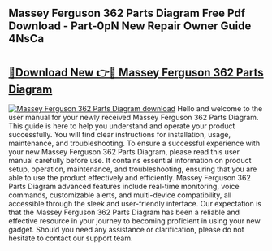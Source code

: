 ## Massey Ferguson 362 Parts Diagram Free Pdf Download - Part-0pN New Repair Owner Guide 4NsCa

# <h2><a href="http://dfmot2a.blite.top/?on=Massey+Ferguson+362+Parts+Diagram">🔗Download New 👉🔴 Massey Ferguson 362 Parts Diagram</a></h2>

[![Massey Ferguson 362 Parts Diagram download](https://i.imgur.com/lujVjoI.png)](http://dfmot2a.blite.top/?on=Massey+Ferguson+362+Parts+Diagram)
Hello and welcome to the user manual for your newly received Massey Ferguson 362 Parts Diagram. This guide is here to help you understand and operate your product successfully. You will find clear instructions for installation, usage, maintenance, and troubleshooting. To ensure a successful experience with your new Massey Ferguson 362 Parts Diagram, please read this user manual carefully before use. It contains essential information on product setup, operation, maintenance, and troubleshooting, ensuring that you are able to use the product effectively and efficiently. Massey Ferguson 362 Parts Diagram advanced features include real-time monitoring, voice commands, customizable alerts, and multi-device compatibility, all accessible through the sleek and user-friendly interface. Our expectation is that the Massey Ferguson 362 Parts Diagram has been a reliable and effective resource in your journey to becoming proficient in using your new gadget. Should you need any assistance or clarification, please do not hesitate to contact our support team.
